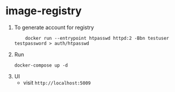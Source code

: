 # image-registry

1. To generate account for registry
    ```shell
        docker run --entrypoint htpasswd httpd:2 -Bbn testuser testpassword > auth/htpasswd
    ```
2. Run
    ```shell
    docker-compose up -d
    ```
3. UI
    - visit `http://localhost:5009`
